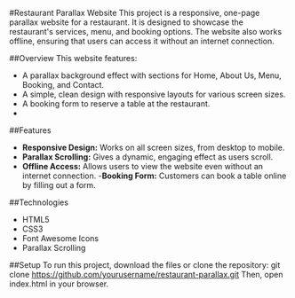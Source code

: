#Restaurant Parallax Website
This project is a responsive, one-page parallax website for a restaurant. It is designed to showcase the restaurant's services, menu, and booking options. The website also works offline, ensuring that users can access it without an internet connection.

##Overview
This website features:
- A parallax background effect with sections for Home, About Us, Menu, Booking, and Contact.
- A simple, clean design with responsive layouts for various screen sizes.
- A booking form to reserve a table at the restaurant.
- 
##Features
- **Responsive Design:** Works on all screen sizes, from desktop to mobile.
- **Parallax Scrolling:** Gives a dynamic, engaging effect as users scroll.
- **Offline Access:** Allows users to view the website even without an internet connection.
-**Booking Form:** Customers can book a table online by filling out a form.
  
##Technologies
- HTML5
- CSS3
- Font Awesome Icons
- Parallax Scrolling
  
##Setup
To run this project, download the files or clone the repository:
git clone https://github.com/yourusername/restaurant-parallax.git
Then, open index.html in your browser.
